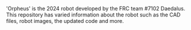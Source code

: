 'Orpheus' is the 2024 robot developed by the FRC team #7102 Daedalus. This repository has varied information about the robot such as the CAD files, robot images, the updated code and more.
